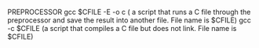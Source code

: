PREPROCESSOR
gcc $CFILE -E -o c ( a script that runs a C file through the preprocessor and save the result into another file. File name is $CFILE)
gcc -c $CFILE (a script that compiles a C file but does not link. File name is $CFILE)
